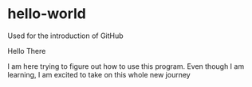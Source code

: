 # hello-world
Used for the introduction of GitHub

Hello There

I am here trying to figure out how to use this program. Even though I am learning, I am excited 
to take on this whole new journey

